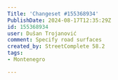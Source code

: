 ```yaml
---
Title: 'Changeset #155368934'
PublishDate: 2024-08-17T12:35:29Z
id: 155368934
user: Dušan Trojanović
comment: Specify road surfaces
created_by: StreetComplete 58.2
tags:
- Montenegro

---
```

